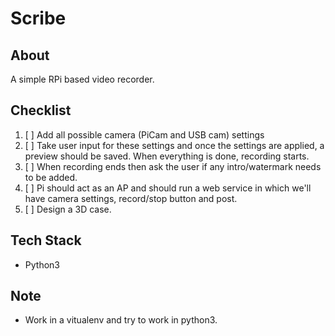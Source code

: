 # Scribe
## About
A simple RPi based video recorder.

## Checklist
1. [ ] Add all possible camera (PiCam and USB cam) settings
2. [ ] Take user input for these settings and once the settings are applied, a preview should be saved. When
 		everything is done, recording starts.
3. [ ] When recording ends then ask the user if any intro/watermark needs to be added.
4. [ ] Pi should act as an AP and should run a web service in which we'll have camera settings, record/stop
		button and post.
5. [ ] Design a 3D case.

## Tech Stack
* Python3

## Note
* Work in a vitualenv and try to work in python3.
